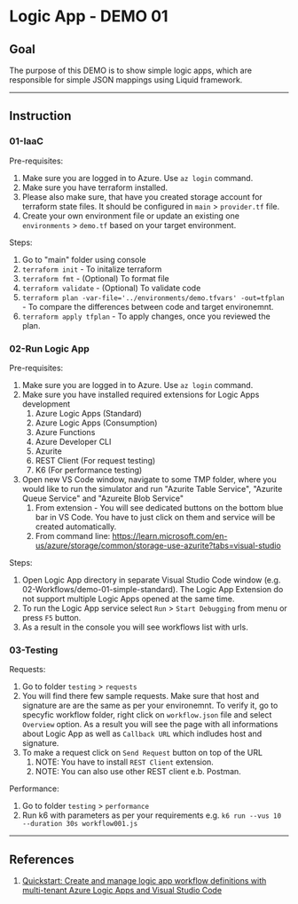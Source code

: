 # Logic App - DEMO 01

## Goal

The purpose of this DEMO is to show simple logic apps, which are responsible for simple JSON mappings using Liquid framework. 

---

## Instruction

### 01-IaaC

Pre-requisites:
1. Make sure you are logged in to Azure. Use `az login` command.
1. Make sure you have terraform installed.
1. Please also make sure, that have you created storage account for terraform state files. It should be configured in `main` > `provider.tf` file. 
1. Create your own environment file or update an existing one `environments` > `demo.tf` based on your target environment. 

Steps:
1. Go to "main" folder using console
1. `terraform init` - To initalize terraform
1. `terraform fmt` -  (Optional) To format file
1. `terraform validate` - (Optional) To validate code
1. `terraform plan -var-file='../environments/demo.tfvars' -out=tfplan` - To compare the differences between code and target environemnt.
1. `terraform apply tfplan` - To apply changes, once you reviewed the plan. 

### 02-Run Logic App

Pre-requisites:
1. Make sure you are logged in to Azure. Use `az login` command.
1. Make sure you have installed required extensions for Logic Apps development
   1. Azure Logic Apps (Standard)
   1. Azure Logic Apps (Consumption)
   1. Azure Functions
   1. Azure Developer CLI
   1. Azurite
   1. REST Client (For request testing)
   1. K6 (For performance testing)
1. Open new VS Code window, navigate to some TMP folder, where you would like to run the simulator and run "Azurite Table Service", "Azurite Queue Service" and "Azureite Blob Service"
   1. From extension - You will see dedicated buttons on the bottom blue bar in VS Code. You have to just click on them and service will be created automatically. 
   1. From command line: https://learn.microsoft.com/en-us/azure/storage/common/storage-use-azurite?tabs=visual-studio

Steps:
1. Open Logic App directory in separate Visual Studio Code window (e.g. 02-Workflows/demo-01-simple-standard). The Logic App Extension do not support multiple Logic Apps opened at the same time.
1. To run the Logic App service select `Run` >  `Start Debugging` from menu or press `F5` button. 
1. As a result in the console you will see workflows list with urls. 

### 03-Testing

Requests:
1. Go to folder `testing` > `requests`
1. You will find there few sample requests. Make sure that host and signature are are the same as per your environemnt. To verify it, go to specyfic workflow folder, right click on `workflow.json` file and select `Overview` option. As a result you will see the page with all informations about Logic App as well as `Callback URL` which indludes host and signature. 
1. To make a request click on `Send Request` button on top of the URL
   1. NOTE: You have to install `REST Client` extension. 
   1. NOTE: You can also use other REST client e.b. Postman. 

Performance:
1. Go to folder `testing` > `performance`
2. Run k6 with parameters as per your requirements e.g. `k6 run --vus 10 --duration 30s workflow001.js`

---

## References
1. [Quickstart: Create and manage logic app workflow definitions with multi-tenant Azure Logic Apps and Visual Studio Code](!https://learn.microsoft.com/en-us/azure/logic-apps/quickstart-create-logic-apps-visual-studio-code)
  